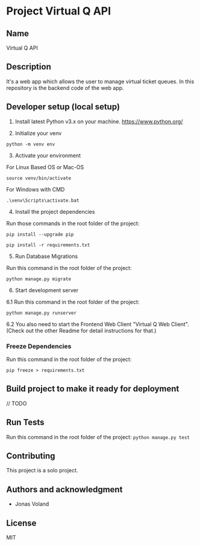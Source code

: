 # Project Virtual Q API

## Name
Virtual Q API

## Description
It's a web app which allows the user to manage virtual ticket queues.
In this repository is the backend code of the web app.


## Developer setup (local setup)

1. Install latest Python v3.x on your machine. https://www.python.org/

2. Initialize your venv

`python -m venv env`

3. Activate your environment

For Linux Based OS or Mac-OS

`source venv/bin/activate`

For Windows with CMD

`.\venv\Scripts\activate.bat`

4. Install the project dependencies

Run those commands in the root folder of the project:

`pip install --upgrade pip`

`pip install -r requirements.txt`

5. Run Database Migrations

Run this command in the root folder of the project:

`python manage.py migrate`

6. Start development server

6.1 Run this command in the root folder of the project:

`python manage.py runserver`

6.2 You also need to start the Frontend Web Client "Virtual Q Web Client". (Check out the other Readme for detail instructions for that.)

### Freeze Dependencies

Run this command in the root folder of the project:

`pip freeze > requirements.txt  `


## Build project to make it ready for deployment

// TODO

## Run Tests

Run this command in the root folder of the project:
`python manage.py test`

## Contributing
This project is a solo project.

## Authors and acknowledgment
- Jonas Voland

## License
MIT
